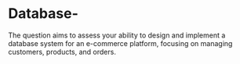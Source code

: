 # Database-
The question aims to assess your ability to design and implement a database system for an e-commerce platform, focusing on managing customers, products, and orders.
